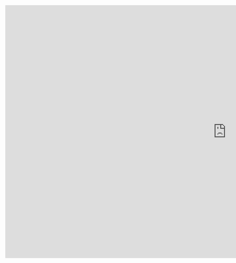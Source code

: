 <title>pug-n-play</title>
<iframe frameborder="0" width="1400" height="800"
src="https://www.youtube.com/embed/megGOXIJBEE?rel=0&autoplay=1&loop=1&playlist=megGOXIJBEE"
allowfullscreen>
</iframe>
